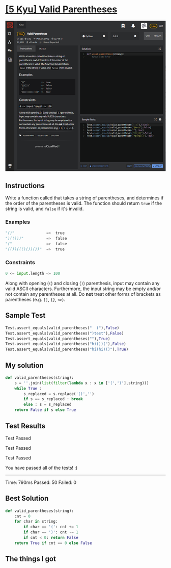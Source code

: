 # [[5 Kyu] Valid Parentheses](https://www.codewars.com/kata/52774a314c2333f0a7000688/train/python)

![image](./Problem.png)


## Instructions

Write a function called that takes a string of parentheses, and determines if the order of the parentheses is valid. The function should return `true` if the string is valid, and `false` if it's invalid.

### Examples

```python
"()"              =>  true
")(()))"          =>  false
"("               =>  false
"(())((()())())"  =>  true
```

### Constraints

```python
0 <= input.length <= 100
```

Along with opening (`(`) and closing (`)`) parenthesis, input may contain any valid ASCII characters. Furthermore, the input string may be empty and/or not contain any parentheses at all. Do **not** treat other forms of brackets as parentheses (e.g. `[]`, `{}`, `<>`).



## Sample Test

```python
Test.assert_equals(valid_parentheses("  ("),False)
Test.assert_equals(valid_parentheses(")test"),False)
Test.assert_equals(valid_parentheses(""),True)
Test.assert_equals(valid_parentheses("hi())("),False)
Test.assert_equals(valid_parentheses("hi(hi)()"),True)
```



## My solution

```python
def valid_parentheses(string):
    s = ''.join(list(filter(lambda x : x in ['(',')'],string)))
    while True :
        s_replaced = s.replace('()','')
        if s == s_replaced : break
        else : s = s_replaced
    return False if s else True
```



## Test Results

Test Passed

Test Passed

Test Passed

You have passed all of the tests! :)

---------

Time: 790ms Passed: 50 Failed: 0



## Best Solution

```python
def valid_parentheses(string):
    cnt = 0
    for char in string:
        if char == '(': cnt += 1
        if char == ')': cnt -= 1
        if cnt < 0: return False
    return True if cnt == 0 else False
```



## The things I got


